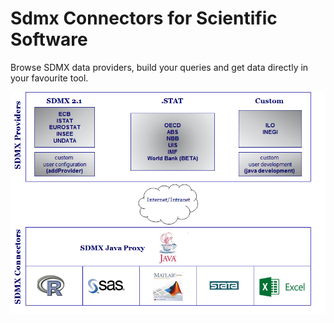 Sdmx Connectors for Scientific Software
====

Browse SDMX data providers, build your queries and get data directly in your favourite tool. 


![My image](https://github.com/amattioc/SDMX/blob/master/docs/resources/sdmx.png)
